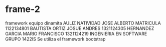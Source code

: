 # frame-2
framework
equipo dinamita AULIZ NATIVIDAD JOSE ALBERTO MATRICULA 1122134801 BAUTISTA ORTIZ JOSUE ANDRES 1321124305 HERNANDEZ GARCIA MARIO FRANCISCO 1321124219 INGENIERIA EN SOFTWARE GRUPO 1422IS Se utiliza el framework bootstrap
